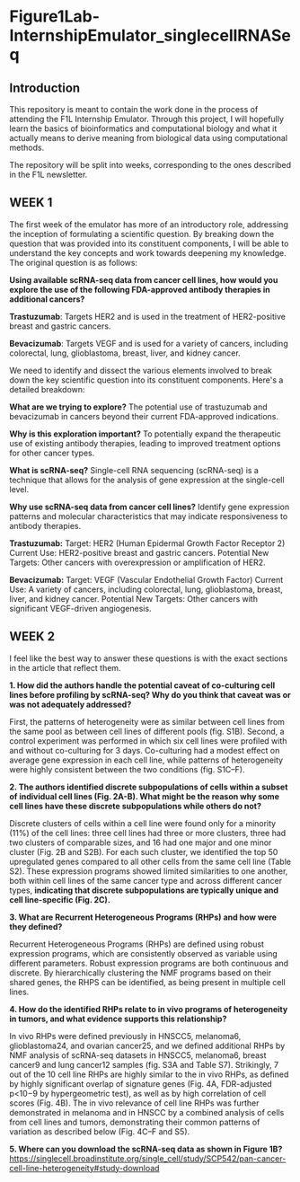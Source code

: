 # **Figure1Lab-InternshipEmulator_singlecellRNASeq**
## **Introduction**
This repository is meant to contain the work done in the process of attending the F1L Internship Emulator. Through this project, I will hopefully learn the basics of bioinformatics and computational biology and what it actually means to derive meaning from biological data using computational methods.

The repository will be split into weeks, corresponding to the ones described in the F1L newsletter.

## **WEEK 1**
The first week of the emulator has more of an introductory role, addressing the inception of formulating a scientific question. By breaking down the question that was provided into its constituent components, I will be able to understand the key concepts and work towards deepening my knowledge. The original question is as follows:

**Using available scRNA-seq data from cancer cell lines, how would you explore the use of the following FDA-approved antibody therapies in additional cancers?**

**Trastuzumab**: Targets HER2 and is used in the treatment of HER2-positive breast and gastric cancers.

**Bevacizumab**: Targets VEGF and is used for a variety of cancers, including colorectal, lung, glioblastoma, breast, liver, and kidney cancer.

We need to identify and dissect the various elements involved to break down the key scientific question into its constituent components. Here's a detailed breakdown:

**What are we trying to explore?**
The potential use of trastuzumab and bevacizumab in cancers beyond their current FDA-approved indications.

**Why is this exploration important?**
To potentially expand the therapeutic use of existing antibody therapies, leading to improved treatment options for other cancer types.

**What is scRNA-seq?**
Single-cell RNA sequencing (scRNA-seq) is a technique that allows for the analysis of gene expression at the single-cell level.

**Why use scRNA-seq data from cancer cell lines?**
Identify gene expression patterns and molecular characteristics that may indicate responsiveness to antibody therapies.

**Trastuzumab:**
Target: HER2 (Human Epidermal Growth Factor Receptor 2)
Current Use: HER2-positive breast and gastric cancers.
Potential New Targets: Other cancers with overexpression or amplification of HER2.

**Bevacizumab:**
Target: VEGF (Vascular Endothelial Growth Factor)
Current Use: A variety of cancers, including colorectal, lung, glioblastoma, breast, liver, and kidney cancer.
Potential New Targets: Other cancers with significant VEGF-driven angiogenesis.

## **WEEK 2**

I feel like the best way to answer these questions is with the exact sections in the article that reflect them.

**1. How did the authors handle the potential caveat of co-culturing cell lines before profiling by scRNA-seq? Why do you think that caveat was or was not adequately addressed?**

First, the patterns of heterogeneity were as similar between cell lines from the same pool as between cell lines of different pools (fig. S1B). Second, a control experiment was performed in which six cell lines were profiled with and without co-culturing for 3 days. Co-culturing had a modest effect on average gene expression in each cell line, while patterns of heterogeneity were highly consistent between the two conditions (fig. S1C–F).

**2. The authors identified discrete subpopulations of cells within a subset of individual cell lines (Fig. 2A-B). What might be the reason why some cell lines have these discrete subpopulations while others do not?**

Discrete clusters of cells within a cell line were found only for a minority (11%) of the cell lines: three cell lines had three or more clusters, three had two clusters of comparable sizes, and 16 had one major and one minor cluster (Fig. 2B and S2B). For each such cluster, we identified the top 50 upregulated genes compared to all other cells from the same cell line (Table S2). These expression programs showed limited similarities to one another, both within cell lines of the same cancer type and across different cancer types, **indicating that discrete subpopulations are typically unique and cell line-specific (Fig. 2C).**

**3. What are Recurrent Heterogeneous Programs (RHPs) and how were they defined?**

Recurrent Heterogeneous Programs (RHPs) are defined using robust expression programs, which are consistently observed as variable using different parameters. Robust expression programs are both continuous and discrete. By hierarchically clustering the NMF programs based on their shared genes, the RHPS can be identified, as being present in multiple cell lines.

**4. How do the identified RHPs relate to in vivo programs of heterogeneity in tumors, and what evidence supports this relationship?**

In vivo RHPs were defined previously in HNSCC5, melanoma6, glioblastoma24, and ovarian cancer25, and we defined additional RHPs by NMF analysis of scRNA-seq datasets in HNSCC5, melanoma6, breast cancer9 and lung cancer12 samples (fig. S3A and Table S7). Strikingly, 7 out of the 10 cell line RHPs are highly similar to the in vivo RHPs, as defined by highly significant overlap of signature genes (Fig. 4A, FDR-adjusted p<10−9 by hypergeometric test), as well as by high correlation of cell scores (Fig. 4B). The in vivo relevance of cell line RHPs was further demonstrated in melanoma and in HNSCC by a combined analysis of cells from cell lines and tumors, demonstrating their common patterns of variation as described below (Fig. 4C–F and S5).

**5. Where can you download the scRNA-seq data as shown in Figure 1B?**
https://singlecell.broadinstitute.org/single_cell/study/SCP542/pan-cancer-cell-line-heterogeneity#study-download
